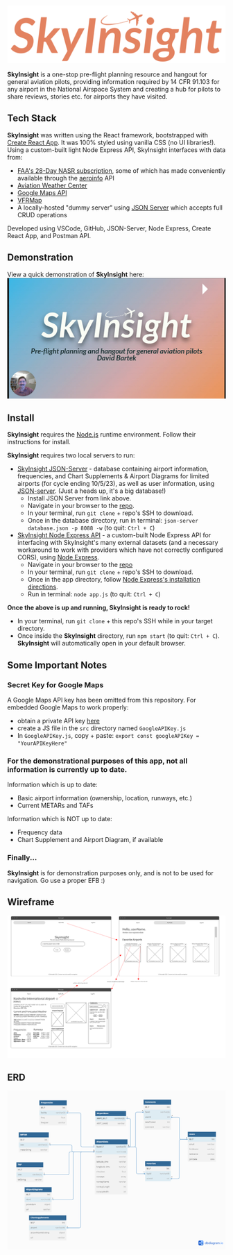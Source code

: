 ![SkyInsight Logo](SkyInsight_Logo.png)

**SkyInsight** is a one-stop pre-flight planning resource and hangout for general aviation pilots, providing information required by 14 CFR 91.103 for any airport in the National Airspace System and creating a hub for pilots to share reviews, stories etc. for airports they have visited.

## Tech Stack

**SkyInsight** was written using the React framework, bootstrapped with [Create React App](https://github.com/facebook/create-react-app). It was 100% styled using vanilla CSS (no UI libraries!). Using a custom-built light Node Express API, SkyInsight interfaces with data from:
- [FAA's 28-Day NASR subscription](https://www.faa.gov/air_traffic/flight_info/aeronav/aero_data/NASR_Subscription/), some of which has made conveniently available through the [aeroinfo](https://github.com/kdknigga/aeroinfo) API
- [Aviation Weather Center](https://beta.aviationweather.gov/data/api/)
- [Google Maps API](https://developers.google.com/maps/documentation/javascript)
- [VFRMap](https://vfrmap.com/)
- A locally-hosted "dummy server" using [JSON Server](https://www.npmjs.com/package/json-server) which accepts full CRUD operations

Developed using VSCode, GitHub, JSON-Server, Node Express, Create React App, and Postman API.

## Demonstration

View a quick demonstration of **SkyInsight** here:
[![SkyInsight Video](SkyInsight_Thumbnail.png)](https://youtu.be/zN9fD2f_uIM)

## Install

**SkyInsight** requires the [Node.js](https://nodejs.org/en) runtime environment. Follow their instructions for install.

**SkyInsight** requires two local servers to run:
- [SkyInsight JSON-Server](https://github.com/DavidBartek/sky-insight-server) - database containing airport information, frequencies, and Chart Supplements & Airport Diagrams for limited airports (for cycle ending 10/5/23), as well as user information, using [JSON-server](https://github.com/typicode/json-server). (Just a heads up, it's a big database!)
    - Install JSON Server from link above.
    - Navigate in your browser to the [repo](https://github.com/DavidBartek/sky-insight-server).
    - In your terminal, run `git clone` + repo's SSH to download.
    - Once in the database directory, run in terminal: `json-server database.json -p 8088 -w` (to quit: `Ctrl + C`)
- [SkyInsight Node Express API](https://github.com/DavidBartek/sky-insight-express) - a custom-built Node Express API for interfacing with SkyInsight's many external datasets (and a necessary workaround to work with providers which have not correctly configured CORS), using [Node Express](https://expressjs.com/en/starter/installing.html).
    - Navigate in your browser to the [repo](https://github.com/DavidBartek/sky-insight-express)
    - In your terminal, run `git clone` + repo's SSH to download.
    - Once in the app directory, follow [Node Express's installation directions](https://expressjs.com/en/starter/installing.html).
    - Run in terminal: `node app.js` (to quit: `Ctrl + C`)

**Once the above is up and running, SkyInsight is ready to rock!**
- In your terminal, run `git clone` + this repo's SSH while in your target directory.
- Once inside the **SkyInsight** directory, run `npm start` (to quit: `Ctrl + C`). **SkyInsight** will automatically open in your default browser.

## Some Important Notes

### Secret Key for Google Maps

A Google Maps API key has been omitted from this repository. For embedded Google Maps to work properly:
- obtain a private API key [here](https://developers.google.com/maps/documentation/javascript/get-api-key)
- create a JS file in the `src` directory named `GoogleAPIKey.js`
- In `GoogleAPIKey.js`, copy + paste: `export const googleAPIKey = "YourAPIKeyHere"`

### For the demonstrational purposes of this app, not all information is currently up to date.
Information which is up to date:
- Basic airport information (ownership, location, runways, etc.)
- Current METARs and TAFs

Information which is NOT up to date:
- Frequency data
- Chart Supplement and Airport Diagram, if available

### Finally...
**SkyInsight** is for demonstration purposes only, and is not to be used for navigation. Go use a proper EFB :)

## Wireframe

![SkyInsight Wireframe](SkyInsight_Wireframe.png)

## ERD

![SkyInsight ERD](SkyInsight_ERD.png)
